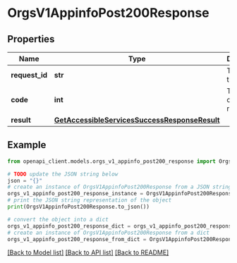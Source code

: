 # OrgsV1AppinfoPost200Response


## Properties

Name | Type | Description | Notes
------------ | ------------- | ------------- | -------------
**request_id** | **str** | The ID of the request | 
**code** | **int** | The status code of the response | 
**result** | [**GetAccessibleServicesSuccessResponseResult**](GetAccessibleServicesSuccessResponseResult.md) |  | 

## Example

```python
from openapi_client.models.orgs_v1_appinfo_post200_response import OrgsV1AppinfoPost200Response

# TODO update the JSON string below
json = "{}"
# create an instance of OrgsV1AppinfoPost200Response from a JSON string
orgs_v1_appinfo_post200_response_instance = OrgsV1AppinfoPost200Response.from_json(json)
# print the JSON string representation of the object
print(OrgsV1AppinfoPost200Response.to_json())

# convert the object into a dict
orgs_v1_appinfo_post200_response_dict = orgs_v1_appinfo_post200_response_instance.to_dict()
# create an instance of OrgsV1AppinfoPost200Response from a dict
orgs_v1_appinfo_post200_response_from_dict = OrgsV1AppinfoPost200Response.from_dict(orgs_v1_appinfo_post200_response_dict)
```
[[Back to Model list]](../README.md#documentation-for-models) [[Back to API list]](../README.md#documentation-for-api-endpoints) [[Back to README]](../README.md)


